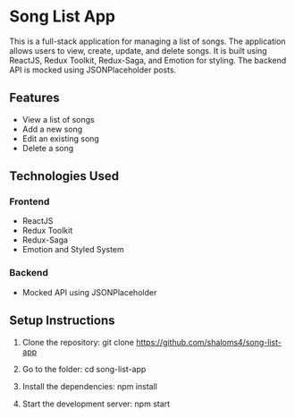 # Song List App

This is a full-stack application for managing a list of songs. The application allows users to view, create, update, and delete songs. It is built using ReactJS, Redux Toolkit, Redux-Saga, and Emotion for styling. The backend API is mocked using JSONPlaceholder posts.

## Features

- View a list of songs
- Add a new song
- Edit an existing song
- Delete a song

## Technologies Used

### Frontend

- ReactJS
- Redux Toolkit
- Redux-Saga
- Emotion and Styled System

### Backend

- Mocked API using JSONPlaceholder

## Setup Instructions

1. Clone the repository:
   git clone https://github.com/shaloms4/song-list-app


2. Go to the folder:
   cd song-list-app
   

3. Install the dependencies:
   npm install
   

4. Start the development server:
   npm start

